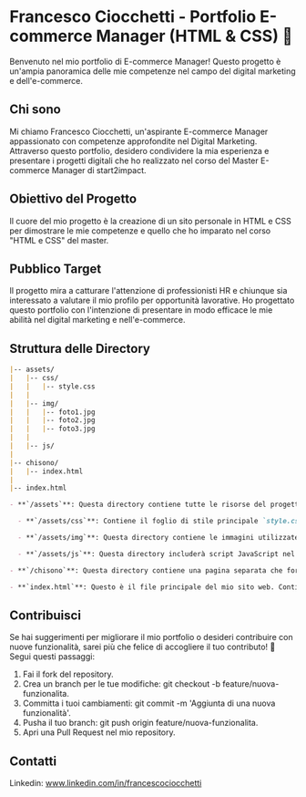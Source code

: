 # Francesco Ciocchetti - Portfolio E-commerce Manager (HTML & CSS) 🌹

Benvenuto nel mio portfolio di E-commerce Manager! Questo progetto è un'ampia panoramica delle mie competenze nel campo del digital marketing e dell'e-commerce.

## Chi sono

Mi chiamo Francesco Ciocchetti, un'aspirante E-commerce Manager appassionato con competenze approfondite nel Digital Marketing. Attraverso questo portfolio, desidero condividere la mia esperienza e presentare i progetti digitali che ho realizzato nel corso del Master E-commerce Manager di start2impact.

## Obiettivo del Progetto
Il cuore del mio progetto è la creazione di un sito personale in HTML e CSS per dimostrare le mie competenze e quello che ho imparato nel corso "HTML e CSS" del master.

## Pubblico Target
Il progetto mira a catturare l'attenzione di professionisti HR e chiunque sia interessato a valutare il mio profilo per opportunità lavorative. Ho progettato questo portfolio con l'intenzione di presentare in modo efficace le mie abilità nel digital marketing e nell'e-commerce.

## Struttura delle Directory

```markdown
|-- assets/
|   |-- css/
|   |   |-- style.css
|   |
|   |-- img/
|   |   |-- foto1.jpg
|   |   |-- foto2.jpg
|   |   |-- foto3.jpg
|   |
|   |-- js/
|
|-- chisono/
|   |-- index.html
|
|-- index.html

- **`/assets`**: Questa directory contiene tutte le risorse del progetto.

  - **`/assets/css`**: Contiene il foglio di stile principale `style.css` che gestisce l'aspetto del mio portfolio.

  - **`/assets/img`**: Questa directory contiene le immagini utilizzate nel mio portfolio.

  - **`/assets/js`**: Questa directory includerà script JavaScript nel mio progetto.

- **`/chisono`**: Questa directory contiene una pagina separata che fornisce informazioni su di me. Il file `index.html` è la pagina principale di questa sezione.

- **`index.html`**: Questo è il file principale del mio sito web. Contiene la struttura HTML della pagina principale e collega gli stili CSS e altri file necessari.  
```
## Contribuisci
Se hai suggerimenti per migliorare il mio portfolio o desideri contribuire con nuove funzionalità, sarei più che felice di accogliere il tuo contributo! 🤝 Segui questi passaggi:

1. Fai il fork del repository.
2. Crea un branch per le tue modifiche: git checkout -b feature/nuova-funzionalita.
3. Committa i tuoi cambiamenti: git commit -m 'Aggiunta di una nuova funzionalità'.
4. Pusha il tuo branch: git push origin feature/nuova-funzionalita.
5. Apri una Pull Request nel mio repository.

## Contatti
Linkedin: www.linkedin.com/in/francescociocchetti
